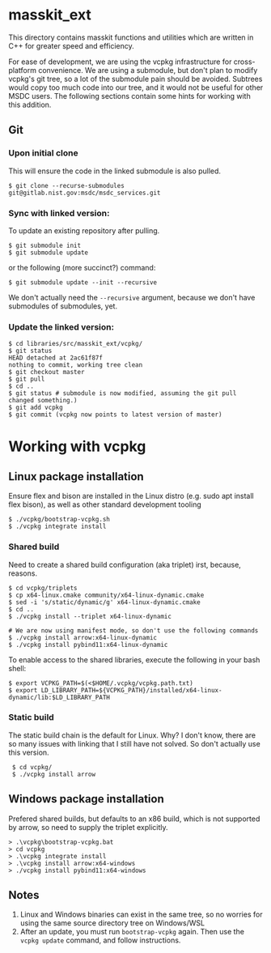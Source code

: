 # masskit_ext

This directory contains masskit functions and utilities which are written in C++ for greater speed and efficiency.

For ease of development, we are using the vcpkg infrastructure for cross-platform convenience.
We are using a submodule, but don't plan to modify vcpkg's git tree, so a lot of the submodule pain should be avoided.
Subtrees would copy too much code into our tree, and it would not be useful for other MSDC users.
The following sections contain some hints for working with this addition.

## Git

### Upon initial clone

This will ensure the code in the linked submodule is also pulled.

```
$ git clone --recurse-submodules git@gitlab.nist.gov:msdc/msdc_services.git
```

### Sync with linked version:

To update an existing repository after pulling.

```
$ git submodule init
$ git submodule update
```
or the following (more succinct?) command:

```
$ git submodule update --init --recursive
```

We don't actually need the `--recursive` argument,
because we don't have submodules of submodules, yet.

### Update the linked version:

```
$ cd libraries/src/masskit_ext/vcpkg/
$ git status
HEAD detached at 2ac61f87f
nothing to commit, working tree clean
$ git checkout master
$ git pull
$ cd ..
$ git status # submodule is now modified, assuming the git pull changed something.)
$ git add vcpkg
$ git commit (vcpkg now points to latest version of master)
```

# Working with vcpkg

## Linux package installation

Ensure flex and bison are installed in the Linux distro
(e.g. sudo apt install flex bison), as well as other standard
development tooling

```
$ ./vcpkg/bootstrap-vcpkg.sh
$ ./vcpkg integrate install
```

### Shared build

Need to create a shared build configuration (aka triplet)
irst, because, reasons.

```
$ cd vcpkg/triplets
$ cp x64-linux.cmake community/x64-linux-dynamic.cmake
$ sed -i 's/static/dynamic/g' x64-linux-dynamic.cmake
$ cd ..
$ ./vcpkg install --triplet x64-linux-dynamic

# We are now using manifest mode, so don't use the following commands
$ ./vcpkg install arrow:x64-linux-dynamic
$ ./vcpkg install pybind11:x64-linux-dynamic
```

To enable access to the shared libraries, execute the following in your bash shell:

```
$ export VCPKG_PATH=$(<$HOME/.vcpkg/vcpkg.path.txt)
$ export LD_LIBRARY_PATH=${VCPKG_PATH}/installed/x64-linux-dynamic/lib:$LD_LIBRARY_PATH
```

### Static build

The static build chain is the default for Linux.
Why? I don't know, there are so many issues with linking
that I still have not solved. So don't actually use this version.

```
 $ cd vcpkg/
 $ ./vcpkg install arrow
```



## Windows package installation

Prefered shared builds, but defaults to an x86 build,
which is not supported by arrow, so need to supply the triplet explicitly.

```
> .\vcpkg\bootstrap-vcpkg.bat
> cd vcpkg
> .\vcpkg integrate install
> .\vcpkg install arrow:x64-windows
> ./vcpkg install pybind11:x64-windows
```

## Notes

1. Linux and Windows binaries can exist in the same tree,
so no worries for using the same source directory tree on Windows/WSL
1. After an update, you must run `bootstrap-vcpkg` again.
Then use the `vcpkg update` command, and follow instructions.
